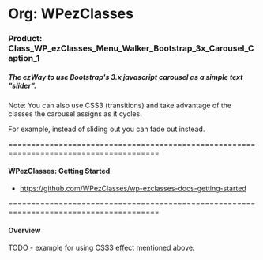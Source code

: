 # Org: WPezClasses
### Product: Class_WP_ezClasses_Menu_Walker_Bootstrap_3x_Carousel_Caption_1

##### The ezWay to use Bootstrap's 3.x javascript carousel as a simple text "slider". 

Note: You can also use CSS3 (transitions) and take advantage of the classes the carousel assigns as it cycles.

For example, instead of sliding out you can fade out instead. 

=======================================================================================

#### WPezClasses: Getting Started
- https://github.com/WPezClasses/wp-ezclasses-docs-getting-started

=======================================================================================


#### Overview

TODO - example for using CSS3 effect mentioned above.